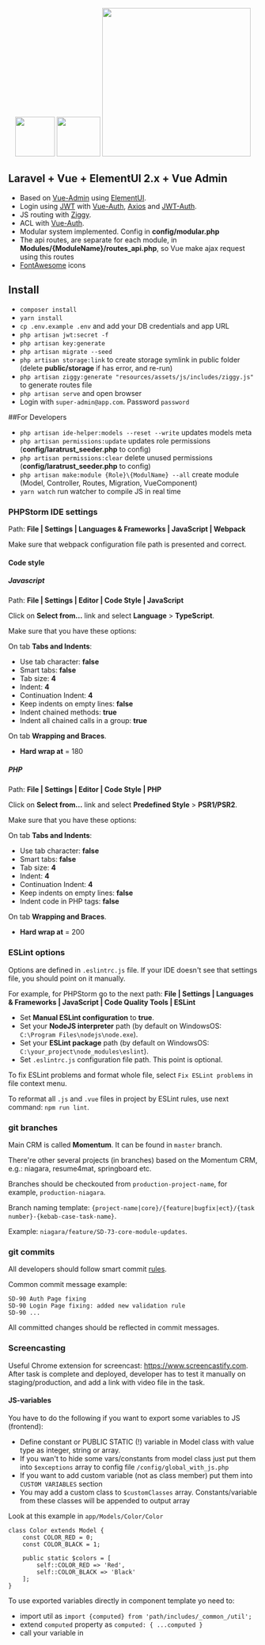 <p align="center">
    <img  height="80" src="https://cdn.rawgit.com/ElemeFE/element/dev/element_logo.svg">
    <img width="88" height="80" src="https://vuejs.org/images/logo.png">
    <img width="300" src="https://laravel.com/assets/img/components/logo-laravel.svg">
</p>

## Laravel + Vue + ElementUI 2.x + Vue Admin

- Based on [Vue-Admin](https://github.com/taylorchen709/vue-admin) using [ElementUI](http://element.eleme.io/).
- Login using [JWT](https://jwt.io/) with [Vue-Auth](https://github.com/websanova/vue-auth), [Axios](https://github.com/mzabriskie/axios) and [JWT-Auth](https://github.com/tymondesigns/jwt-auth).
- JS routing with [Ziggy](https://tightenco.github.io/ziggy/0.6/).
- ACL with [Vue-Auth](https://github.com/websanova/vue-auth).
- Modular system implemented. Config in **config/modular.php**
- The api routes, are separate for each module, in **Modules/{ModuleName}/routes_api.php**, so Vue make ajax request using this routes
- [FontAwesome](http://fontawesome.io/icons/) icons

## Install

- `composer install`
- `yarn install`
- `cp .env.example .env` and add your DB credentials and app URL
- `php artisan jwt:secret -f`
- `php artisan key:generate`
- `php artisan migrate --seed`
- `php artisan storage:link` to create storage symlink in public folder (delete **public/storage** if has error, and re-run)
- `php artisan ziggy:generate "resources/assets/js/includes/ziggy.js"` to generate routes file
- `php artisan serve` and open browser
- Login with `super-admin@app.com`. Password `password`

##For Developers

- `php artisan ide-helper:models --reset --write` updates models meta
- `php artisan permissions:update` updates role permissions (**config/laratrust_seeder.php** to config)
- `php artisan permissions:clear` delete unused permissions (**config/laratrust_seeder.php** to config)
- `php artisan make:module {Role}\{ModulName} --all` create module (Model, Controller, Routes, Migration, VueComponent)
- `yarn watch` run watcher to compile JS in real time

### PHPStorm IDE settings
Path: **File | Settings | Languages & Frameworks | JavaScript | Webpack**

Make sure that webpack configuration file path is presented and correct.

#### Code style
##### Javascript
Path: **File | Settings | Editor | Code Style | JavaScript**

Click on **Select from...** link and select **Language** > **TypeScript**.

Make sure that you have these options:

On tab **Tabs and Indents**:
- Use tab character: **false**
- Smart tabs: **false**
- Tab size: **4**
- Indent: **4**
- Continuation Indent: **4**
- Keep indents on empty lines: **false**
- Indent chained methods: **true**
- Indent all chained calls in a group: **true**

On tab **Wrapping and Braces**.
- **Hard wrap at** = 180

##### PHP
Path: **File | Settings | Editor | Code Style | PHP**

Click on **Select from...** link and select **Predefined Style** > **PSR1/PSR2**.

Make sure that you have these options:

On tab **Tabs and Indents**:
- Use tab character: **false**
- Smart tabs: **false**
- Tab size: **4**
- Indent: **4**
- Continuation Indent: **4**
- Keep indents on empty lines: **false**
- Indent code in PHP tags: **false**

On tab **Wrapping and Braces**.
- **Hard wrap at** = 200

### ESLint options
Options are defined in `.eslintrc.js` file.
If your IDE doesn't see that settings file, you should point on it manually.

For example, for PHPStorm go to the next path: **File | Settings | Languages & Frameworks | JavaScript | Code Quality Tools | ESLint**

- Set **Manual ESLint configuration** to **true**.
- Set your **NodeJS interpreter** path (by default on WindowsOS: `C:\Program Files\nodejs\node.exe`).
- Set your **ESLint package** path (by default on WindowsOS: `C:\your_project\node_modules\eslint`).
- Set `.eslintrc.js` configuration file path. This point is optional.

To fix ESLint problems and format whole file, select `Fix ESLint problems` in file context menu.

To reformat all `.js` and `.vue` files in project by ESLint rules, use next command:
`npm run lint`.

### git branches
Main CRM is called **Momentum**. It can be found in `master` branch.

There're other several projects (in branches) based on the Momentum CRM, e.g.: niagara, resume4mat, springboard etc.

Branches should be checkouted from `production-project-name`, for example, `production-niagara`.

Branch naming template: `{project-name|core}/{feature|bugfix|ect}/{task number}-{kebab-case-task-name}`.

Example: `niagara/feature/SD-73-core-module-updates`.

### git commits
All developers should follow smart commit [rules](https://confluence.atlassian.com/fisheye/using-smart-commits-960155400.html).

Common commit message example:
```
SD-90 Auth Page fixing
SD-90 Login Page fixing: added new validation rule
SD-90 ...
```
All committed changes should be reflected in commit messages.

### Screencasting
Useful Chrome extension for screencast: https://www.screencastify.com.
After task is complete and deployed, developer has to test it manually on staging/production,
and add a link with video file in the task.

#### JS-variables

You have to do the following if you want to export some variables to JS (frontend):

- Define constant or PUBLIC STATIC (!) variable in Model class with value type as integer, string or array.
- If you wan't to hide some vars/constants from model class just put them into `$exceptions` array to config file `/config/global_with_js.php`
- If you want to add custom variable (not as class member) put them into `CUSTOM VARIABLES` section
- You may add a custom class to `$customClasses` array. Constants/variable from these classes will be appended to output array

Look at this example in `app/Models/Color/Color`

```
class Color extends Model {
    const COLOR_RED = 0;
    const COLOR_BLACK = 1;
    
    public static $colors = [
        self::COLOR_RED => 'Red',
        self::COLOR_BLACK => 'Black'
    ];
}
``` 

To use exported variables directly in component template yo need to:

- import util as `import {computed} from 'path/includes/_common_/util';`
- extend `computed` property as `computed: { ...computed }`
- call your variable in <template> section as `{{ Laravel.Color.COLOR_BLACK }}` or `{{ Laravel.Color.colors }}`

The entire list of all exported variables you can see in page source code (`window.Laravel` variable)

## [Elasticsearch...](./docs/elastic.md)

## Export/Import

1. Setup model

    ```
    public $duplicateCheck = ['display_name'];

    public $importFields = ['display_name', 'trading_name', 'abn', ...];

    public $exportFields = ['id', 'display_name', 'trading_name', ...];

    // uses $exportFields if left empty
    public $exportHeadings = [];
    ```

2. Include ImportExport trait in controller

    ```
    use App\Traits\ImportExport;
    ```
3. Include trait in class

    ```
    class ModelController extends Controller
    {
        use ImportExport;  
    ```  
4. Add vue component to page
    ```
    <import-export :exportUrl="" :importUrl="" v-on:importSuccess=""></import-export>
    ```
   where:

   `:exportUrl` & `:importUrl` imported zRoute endpoint from `~/includes/endpoints`

   `v-on:importSuccess` call function to refresh data in view

#### Export
1. Create export method

    ```
    public function export(Request $request)
    {
        $query = $this->buildQuery($request);
        return $this->entityExport($query);
    }
    ```
   where:

   `$query` model query

2. In Vue endpoints `resources/assets/js/includes/[role]/endpoints.js` add

    ```
    export const exportModel = params => axios.get(zRoute('model.export', params), { responseType: 'blob' });
    ```
3. In Vue component import endpoint

    ```
    import {exportModel} from '~/includes/endpoints';
    ```
4. In Vue component add method
    ```
    handleExport() {
        let params = {
            search: this.filters.search,
            sortBy: this.sortBy
        };        
        let fileName = 'export_models_' + moment().format('YYYY_MM_DD');
        
        exportModel(params).then((response) => {
            const url = window.URL.createObjectURL(new Blob([response.data]));
            const link = document.createElement('a');
            link.href = url;
            link.setAttribute('download', fileName + '.xlsx');
            document.body.appendChild(link);
            link.click();
        });
    }
    ```
   where:

   `params` used by query in controller

   `fileName` name of downloaded file

#### Import

1. Create import method

    ```
    public function import(Request $request)
    {
        $this->entityImport($request, Model::class);
    }
    ```

2. In Vue endpoints `resources/assets/js/includes/[role]/endpoints.js` add

    ```
    export const importModel = params => axios.post(zRoute('model.import'), params);
    ```
3. In Vue component import endpoint

    ```
    import {importModel} from '~/includes/endpoints';
    ```
4. In Vue component add method
    ```
    handleImport(event) {
        const data = new FormData();
        data.append('file', event.file);
        importModel(data).then((response) => {
            this.$refs.upload.clearFiles();
            this.$message.success('Successfully imported');
        }).catch(e => {
            this.$errors.handle(e);
        });
    },
    ``` 
5. Add upload field
    ``` 
    <el-upload
        drag
        ref="upload"
        :action="zRoute('model.import')"
        :http-request="handleImport"
        :auto-upload="false"
        accept=".csv, .xls, xlsx, application/vnd.openxmlformats-officedocument.spreadsheetml.sheet, application/vnd.ms-excel"
        >
            <i class="el-icon-upload"></i>
            <div class="el-upload__text">Drop file here or <em>click to upload</em></div>
            <div class="el-upload__tip" slot="tip">Supported formats: .xlsx / .xls / .csv</div>
            <div class="el-upload__tip" slot="tip">Valid columns: [name, email, phone]</div>
    </el-upload>   
    ```     
6. Trigger import
    ``` 
    this.$refs.upload.submit();  
    ```   

## Xero

#### Fetch
- In controller
    -   `use XeroPHP\Application\PrivateApplication;`
    - In function
        - `$xeroConfig = config('xero.config');`
        - `$xero = new PrivateApplication($xeroConfig);`
        - All: `$query = $xero->load('PayrollAU\\Timesheet');`
        - Single: `$query = $xero->loadByGUID('Accounting\\Contact', $GUID);`

#### Create
- In controller
    - `use XeroPHP\Application\PrivateApplication;`
    - `use XeroPHP\Models\Accounting\Invoice\LineItem;`
    - In function
        - `$xeroConfig = config('xero.config');`
        - `$xero = new PrivateApplication($xeroConfig);`
        - `$xeroInvoice = new Invoice($xero);`
        - Set data
        - `$xeroInvoice->setType($request['Type']);`
        - `$xeroInvoice->setContact($invoiceContact);`
            - etc etc...
        - `$xeroInvoice->save();`

## Error handling

for more info [resources/assets/js/plugins/Errors/readme.md](./resources/assets/js/plugins/Errors/readme.md)

For error handling used global property `this.$errors` available in each components.
It automatically creates Errors class `/resources/assets/js/plugins/Errors/Errors.js`

**IMPORTANT: Inside the Error class used a vue instance. If you want to change the error state and immediately access it for new data, you need to wait until the vue instance is updated:**
```js
export default {
    methods: {
        submit() {
            storeContact(this.form)
                .catch(e => {
                    this.$errors.handle(e);

                    this.$errors.get('email'); // null
                })

                .catch(e => {
                    this.$errors.handle(e).then(() => {
                        this.$errors.get('email'); // 'Email error'
                    });
                })

                .catch(async e => {
                    await this.$errors.handle(e);

                    this.$errors.get('email'); // 'Email error'
                })

                .catch(async e => {
                    this.$errors.handle(e);

                    await this.$errors.$nextTick();

                    this.$errors.get('email'); // 'Email error'
                })
        }
    }
}
```

**Examples**:

Simple usage
```js
export default {
    methods: {
        submit() {
            storeUser(this.form)
                .then(({data}) => this.$message.success(data.message))

                .catch(this.$errors.handle)

                .finally(() => this.formLoading = false);
        }
    }
}
```


Handle error and call some additional actions
```js
export default {
    methods: {
        submit() {
            storeUser(this.form)
                .then(({data}) => this.$message.success(data.message))

                .catch(e => {
                    this.$errors.handle(e);

                    this.someAdditionalAction();
                })

                .finally(() => this.formLoading = false);
        }
    }
}
```


Handle error and call additional actions when exists error for some field
```js
export default {
    methods: {
        submit() {
            storeUser(this.form)
                .then(({data}) => this.$message.success(data.message))

                .catch(this.$errors.handle)

                .finally(() => {
                    this.formLoading = false;

                    if (this.$errors.has('phone')) {
                        this.loadPhones();
                    }
                });
        }
    }
}
```

Listen errors for some important fields and take the necessary actions
```js
export default {
    methods: {
        submit() {
            storeEmail(this.form)
                .then(({data}) => this.$message.success(data.message))

                .catch(this.$errors.handle)

                .finally(() => this.formLoading = false);
        }
    },
    mounted() {
        this.$errors.onHasAnyError(['to_ids.users', 'to_ids.contacts', 'to_ids.groups'], () => {
            this.$message.error('At least 1 recipient required');

            this.activeTab = 'users';
        });
    }
}
```

Print first error
```js
export default {
    methods: {
        submit() {
            storeAppointment(this.form)
                .then(({data}) => this.$message.success(data.message))

                .catch(this.$errors.handle)

                .finally(() => {
                    this.formLoading = false;

                    this.$errors.printFirstError();
                })
        }
    }
}
```

